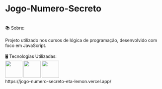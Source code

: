 # Jogo-Numero-Secreto 
<br>
📚 Sobre:
<br>
<br>
Projeto utilizado nos cursos de lógica de programação, desenvolvido com foco em JavaScript.
<br>
<br>
🖥️ Tecnologias Utilizadas:
<br>
 <img src="https://github.com/Carolimaa/jogo-numero-secreto/assets/147013127/55cba679-080a-4b93-94af-b8ce7804324e width="55" height="55"/> 
 <img src="https://github.com/Carolimaa/jogo-numero-secreto/assets/147013127/47fc7c9e-e248-4f50-9a9c-4619adcfde7d width="55" height="55"/>
 <img src="https://github.com/Carolimaa/jogo-numero-secreto/assets/147013127/0bebfc0d-053b-4388-acb0-a10f958c8923 width="55" height="55"/>
<br>
 https://jogo-numero-secreto-eta-lemon.vercel.app/
